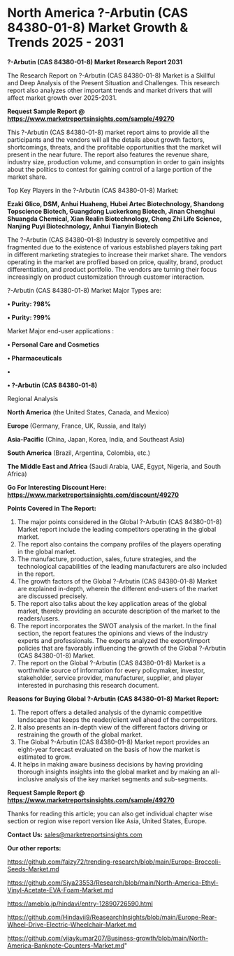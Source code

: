 # North America ?-Arbutin (CAS 84380-01-8) Market Growth & Trends 2025 - 2031

<strong>?-Arbutin (CAS 84380-01-8) Market Research Report 2031</strong>

The Research Report on ?-Arbutin (CAS 84380-01-8) Market is a Skillful and Deep Analysis of the Present Situation and Challenges. This research report also analyzes other important trends and market drivers that will affect market growth over 2025-2031.

<strong>Request Sample Report @ <a href=https://www.marketreportsinsights.com/sample/49270>https://www.marketreportsinsights.com/sample/49270</a></strong>

This ?-Arbutin (CAS 84380-01-8) market report aims to provide all the participants and the vendors will all the details about growth factors, shortcomings, threats, and the profitable opportunities that the market will present in the near future. The report also features the revenue share, industry size, production volume, and consumption in order to gain insights about the politics to contest for gaining control of a large portion of the market share.

Top Key Players in the ?-Arbutin (CAS 84380-01-8) Market:

<strong>Ezaki Glico, DSM, Anhui Huaheng, Hubei Artec Biotechnology, Shandong Topscience Biotech, Guangdong Luckerkong Biotech, Jinan Chenghui Shuangda Chemical, Xian Realin Biotechnology, Cheng Zhi Life Science, Nanjing Puyi Biotechnology, Anhui Tianyin Biotech</strong>

The ?-Arbutin (CAS 84380-01-8) Industry is severely competitive and fragmented due to the existence of various established players taking part in different marketing strategies to increase their market share. The vendors operating in the market are profiled based on price, quality, brand, product differentiation, and product portfolio. The vendors are turning their focus increasingly on product customization through customer interaction.

?-Arbutin (CAS 84380-01-8) Market Major Types are:

<strong>•  Purity: ?98%

•  Purity: ?99%</strong>

Market Major end-user applications :

<strong>•  Personal Care and Cosmetics

•  Pharmaceuticals

•  

•  ?-Arbutin (CAS 84380-01-8)</strong>

Regional Analysis

</u><strong><b>North America</b></strong> (the United States, Canada, and Mexico)

<strong><b>Europe </b></strong>(Germany, France, UK, Russia, and Italy)

<strong><b>Asia-Pacific</b></strong> (China, Japan, Korea, India, and Southeast Asia)

<strong><b>South America</b></strong> (Brazil, Argentina, Colombia, etc.)

<strong><b>The Middle East and Africa</b></strong> (Saudi Arabia, UAE, Egypt, Nigeria, and South Africa)

<strong>Go For Interesting Discount Here: <a href=https://www.marketreportsinsights.com/discount/49270>https://www.marketreportsinsights.com/discount/49270</a></strong>

<strong>Points Covered in The Report:</strong>
<ol>
  <li>The major points considered in the Global ?-Arbutin (CAS 84380-01-8) Market report include the leading competitors operating in the global market.</li>
  <li>The report also contains the company profiles of the players operating in the global market.</li>
  <li>The manufacture, production, sales, future strategies, and the technological capabilities of the leading manufacturers are also included in the report.</li>
  <li>The growth factors of the Global ?-Arbutin (CAS 84380-01-8) Market are explained in-depth, wherein the different end-users of the market are discussed precisely.</li>
  <li>The report also talks about the key application areas of the global market, thereby providing an accurate description of the market to the readers/users.</li>
  <li>The report incorporates the SWOT analysis of the market. In the final section, the report features the opinions and views of the industry experts and professionals. The experts analyzed the export/import policies that are favorably influencing the growth of the Global ?-Arbutin (CAS 84380-01-8) Market.</li>
  <li>The report on the Global ?-Arbutin (CAS 84380-01-8) Market is a worthwhile source of information for every policymaker, investor, stakeholder, service provider, manufacturer, supplier, and player interested in purchasing this research document.</li>
</ol>
<strong>Reasons for Buying Global ?-Arbutin (CAS 84380-01-8) Market Report:</strong>

<ol>
  <li>The report offers a detailed analysis of the dynamic competitive landscape that keeps the reader/client well ahead of the competitors.</li>
  <li>It also presents an in-depth view of the different factors driving or restraining the growth of the global market.</li>
  <li>The Global ?-Arbutin (CAS 84380-01-8) Market report provides an eight-year forecast evaluated on the basis of how the market is estimated to grow.</li>
  <li>It helps in making aware business decisions by having providing thorough insights insights into the global market and by making an all-inclusive analysis of the key market segments and sub-segments.</li>
</ol>
<strong>Request Sample Report @ <a href=https://www.marketreportsinsights.com/sample/49270>https://www.marketreportsinsights.com/sample/49270</a></strong>


Thanks for reading this article; you can also get individual chapter wise section or region wise report version like Asia, United States, Europe.

<strong>Contact Us:</strong>
sales@marketreportsinsights.com

<strong>Our other reports:</strong>

<a href=https://github.com/faizy72/trending-research/blob/main/Europe-Broccoli-Seeds-Market.md>https://github.com/faizy72/trending-research/blob/main/Europe-Broccoli-Seeds-Market.md</a>

<a href=https://github.com/Siya23553/Research/blob/main/North-America-Ethyl-Vinyl-Acetate-EVA-Foam-Market.md>https://github.com/Siya23553/Research/blob/main/North-America-Ethyl-Vinyl-Acetate-EVA-Foam-Market.md</a>

<a href=https://ameblo.jp/hindavi/entry-12890726590.html>https://ameblo.jp/hindavi/entry-12890726590.html</a>

<a href=https://github.com/Hindavii9/ReasearchInsights/blob/main/Europe-Rear-Wheel-Drive-Electric-Wheelchair-Market.md>https://github.com/Hindavii9/ReasearchInsights/blob/main/Europe-Rear-Wheel-Drive-Electric-Wheelchair-Market.md</a>

<a href=https://github.com/vijaykumar207/Business-growth/blob/main/North-America-Banknote-Counters-Market.md>https://github.com/vijaykumar207/Business-growth/blob/main/North-America-Banknote-Counters-Market.md</a>"
